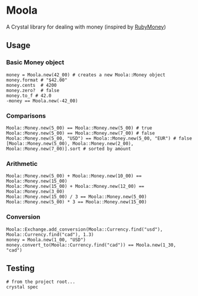 # Moola
A Crystal library for dealing with money (inspired by [RubyMoney](https://github.com/RubyMoney/money))

## Usage

### Basic Money object
```
money = Moola.new(42_00) # creates a new Moola::Money object
money.format # "$42.00"
money.cents  # 4200
money.zero?  # false
money.to_f # 42.0
-money == Moola.new(-42_00)
```

### Comparisons
```
Moola::Money.new(5_00) == Moola::Money.new(5_00) # true
Moola::Money.new(5_00) == Moola::Money.new(7_00) # false
Moola::Money.new(5_00, "USD") == Moola::Money.new(5_00, "EUR") # false
[Moola::Money.new(5_00), Moola::Money.new(2_00), Moola::Money.new(7_00)].sort # sorted by amount
```

### Arithmetic
```
Moola::Money.new(5_00) + Moola::Money.new(10_00) == Moola::Money.new(15_00)
Moola::Money.new(15_00) + Moola::Money.new(12_00) == Moola::Money.new(3_00)
Moola::Money.new(15_00) / 3 == Moola::Money.new(5_00)
Moola::Money.new(5_00) * 3 == Moola::Money.new(15_00)
```

### Conversion
```
Moola::Exchange.add_conversion(Moola::Currency.find("usd"), Moola::Currency.find("cad"), 1.3)
money = Moola.new(1_00, "USD")
money.convert_to(Moola::Currency.find("cad")) == Moola.new(1_30, "cad")
```

## Testing

```
# from the project root...
crystal spec
```

